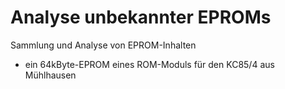 # Analyse unbekannter EPROMs
Sammlung und Analyse von EPROM-Inhalten

- ein 64kByte-EPROM eines ROM-Moduls für den KC85/4 aus Mühlhausen
